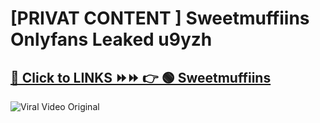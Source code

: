 
 # [PRIVAT CONTENT ] Sweetmuffiins Onlyfans Leaked u9yzh

## <h2><a href="https://clipsfans.com/Sweetmuffiins&ref=git">🔗 Click to LINKS ⏩⏩ 👉 🟢 Sweetmuffiins </a></h2>

<a href="https://clipsfans.com/Sweetmuffiins&ref=git" rel="nofollow" data-target="animated-image.originalLink"><img src="https://i.ibb.co.com/xMMVF88/686577567.gif" alt="Viral Video Original" style="max-width: 100%; display: inline-block;" data-target="animated-image.originalImage"></a>

